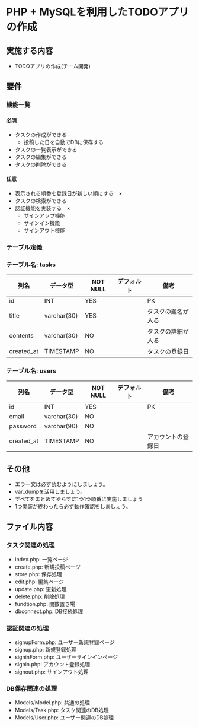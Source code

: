 # PHP + MySQLを利用したTODOアプリの作成

## 実施する内容
- TODOアプリの作成(チーム開発)

## 要件
### 機能一覧
#### 必須
- タスクの作成ができる
  - 投稿した日を自動でDBに保存する
- タスクの一覧表示ができる
- タスクの編集ができる
- タスクの削除ができる

#### 任意
- 表示される順番を登録日が新しい順にする　×
- タスクの検索ができる
- 認証機能を実装する　×
  - サインアップ機能
  - サインイン機能
  - サインアウト機能

### テーブル定義
### テーブル名: tasks
| 列名        | データ型    | NOT NULL | デフォルト | 備考                 |
| ----------- | ----------- | -------- | ---------- | -------------------- |
| id          | INT         | YES      |            | PK                   |
| title       | varchar(30) | YES      |            | タスクの題名が入る   |
| contents    | varchar(30) | NO       |            | タスクの詳細が入る   |
| created_at  | TIMESTAMP   | NO       |            | タスクの登録日       |

### テーブル名: users
| 列名        | データ型    | NOT NULL | デフォルト | 備考                 |
| ----------- | ----------- | -------- | ---------- | -------------------- |
| id          | INT         | YES      |            | PK                   |
| email       | varchar(30) | NO       |            |                      |
| password    | varchar(90) | NO       |            |                      |
| created_at  | TIMESTAMP   | NO       |            | アカウントの登録日   |


## その他
- エラー文は必ず読むようにしましょう。
- var_dumpを活用しましょう。
- すべてをまとめてやらずに1つ1つ順番に実施しましょう
- 1つ実装が終わったら必ず動作確認をしましょう。


## ファイル内容
### タスク関連の処理
- index.php: 一覧ページ
- create.php: 新規投稿ページ
- store.php: 保存処理
- edit.php: 編集ページ
- update.php: 更新処理
- delete.php: 削除処理
- fundtion.php: 関数置き場
- dbconnect.php: DB接続処理

### 認証関連の処理
- signupForm.php: ユーザー新規登録ページ
- signup.php: 新規登録処理
- signinForm.php: ユーザーサインインページ
- signin.php: アカウント登録処理
- signout.php: サインアウト処理

### DB保存関連の処理
- Models/Model.php: 共通の処理
- Models/Task.php: タスク関連のDB処理
- Models/User.php: ユーザー関連のDB処理